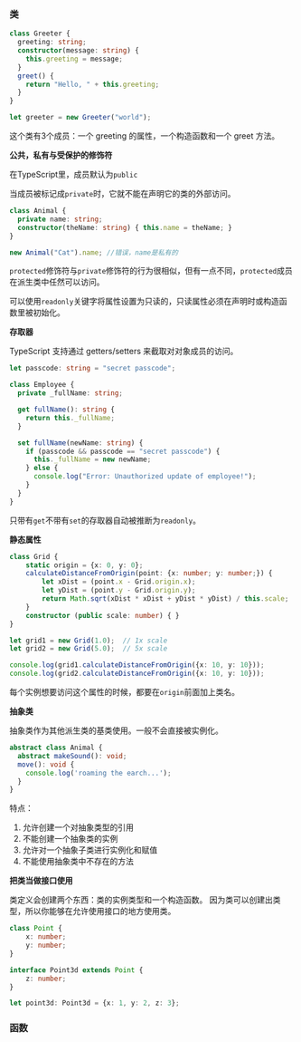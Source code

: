 ### 类

```ts
class Greeter {
  greeting: string;
  constructor(message: string) {
    this.greeting = message;
  }
  greet() {
    return "Hello, " + this.greeting;
  }
}

let greeter = new Greeter("world");
```

这个类有3个成员：一个 greeting 的属性，一个构造函数和一个 greet 方法。

**公共，私有与受保护的修饰符**

在TypeScript里，成员默认为`public`

当成员被标记成`private`时，它就不能在声明它的类的外部访问。

```ts
class Animal {
  private name: string;
  constructor(theName: string) { this.name = theName; }
}

new Animal("Cat").name; //错误，name是私有的
```

`protected`修饰符与`private`修饰符的行为很相似，但有一点不同，`protected`成员在派生类中任然可以访问。

可以使用`readonly`关键字将属性设置为只读的，只读属性必须在声明时或构造函数里被初始化。

**存取器**

TypeScript 支持通过 getters/setters 来截取对对象成员的访问。

```ts
let passcode: string = "secret passcode";

class Employee {
  private _fullName: string;

  get fullName(): string {
    return this._fullName;
  }

  set fullName(newName: string) {
    if (passcode && passcode == "secret passcode") {
      this._fullName = new newName;
    } else {
      console.log("Error: Unauthorized update of employee!");
    }
  }
}
```

只带有`get`不带有`set`的存取器自动被推断为`readonly`。

**静态属性**

```ts
class Grid {
    static origin = {x: 0, y: 0};
    calculateDistanceFromOrigin(point: {x: number; y: number;}) {
        let xDist = (point.x - Grid.origin.x);
        let yDist = (point.y - Grid.origin.y);
        return Math.sqrt(xDist * xDist + yDist * yDist) / this.scale;
    }
    constructor (public scale: number) { }
}

let grid1 = new Grid(1.0);  // 1x scale
let grid2 = new Grid(5.0);  // 5x scale

console.log(grid1.calculateDistanceFromOrigin({x: 10, y: 10}));
console.log(grid2.calculateDistanceFromOrigin({x: 10, y: 10}));
```

每个实例想要访问这个属性的时候，都要在`origin`前面加上类名。

**抽象类**

抽象类作为其他派生类的基类使用。一般不会直接被实例化。

```ts
abstract class Animal {
  abstract makeSound(): void;
  move(): void {
    console.log('roaming the earch...');
  }
}
```

特点：
1. 允许创建一个对抽象类型的引用
2. 不能创建一个抽象类的实例
3. 允许对一个抽象子类进行实例化和赋值
4. 不能使用抽象类中不存在的方法

**把类当做接口使用**

类定义会创建两个东西：类的实例类型和一个构造函数。 因为类可以创建出类型，所以你能够在允许使用接口的地方使用类。

```ts
class Point {
    x: number;
    y: number;
}

interface Point3d extends Point {
    z: number;
}

let point3d: Point3d = {x: 1, y: 2, z: 3};
```

### 函数

